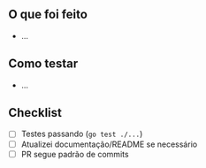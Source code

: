 ## O que foi feito
- ...

## Como testar
- ...

## Checklist
- [ ] Testes passando (`go test ./...`)
- [ ] Atualizei documentação/README se necessário
- [ ] PR segue padrão de commits
